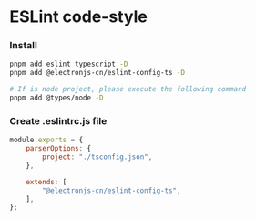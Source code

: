 # ESLint code-style

### Install

```bash
pnpm add eslint typescript -D
pnpm add @electronjs-cn/eslint-config-ts -D

# If is node project, please execute the following command
pnpm add @types/node -D
```

### Create .eslintrc.js file

```js
module.exports = {
    parserOptions: {
        project: "./tsconfig.json",
    },

    extends: [
        "@electronjs-cn/eslint-config-ts",
    ],
};
```
